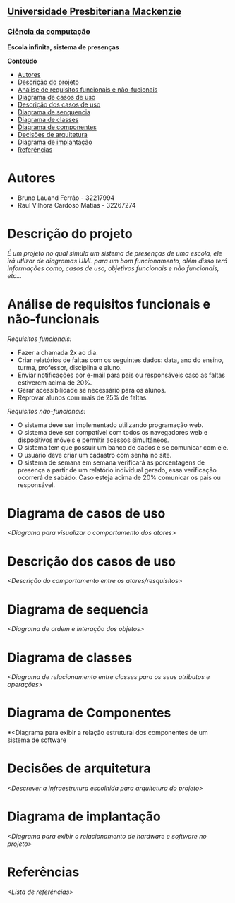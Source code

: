<h2><a href= "https://www.mackenzie.br">Universidade Presbiteriana Mackenzie</a></h2>
<h3><a href= "https://www.mackenzie.br/graduacao/sao-paulo-higienopolis/ciencia-da-computacao">Ciência da computação</a></h3>


**Escola infinita, sistema de presenças**

**Conteúdo**

- [Autores](#nome-alunos)
- [Descrição do projeto](#introdução-do-projeto)
- [Análise de requisitos funcionais e não-fucionais](#descrição-dos-requisitos)
- [Diagrama de casos de uso](#diagrama-de-comportamento-atores)
- [Descrição dos casos de uso](#descrição-das-funcões)
- [Diagrama de senquencia](#diagrama-de-ordem-interações)
- [Diagrama de classes](#diagrama-orientado-objetos)
- [Diagrama de componentes](#diagrama-estrutura-componente)
- [Decisões de arquitetura](#decisões-de-arquitetura)
- [Diagrama de implantação](#diagrama-de-hardware-software)
- [Referências](#referências)


# Autores

* Bruno Lauand Ferrão - 32217994
* Raul Vilhora Cardoso Matias - 32267274


# Descrição do projeto

*É um projeto no qual simula um sistema de presenças de uma escola, ele irá utlizar de diagramas UML para um bom funcionamento, além disso terá informações como, casos de uso, objetivos funcionais e não funcionais, etc...*

# Análise de requisitos funcionais e não-funcionais
*Requisitos funcionais:*

- Fazer a chamada 2x ao dia.
- Criar relatórios de faltas com os seguintes dados: data, ano do ensino, turma, professor, disciplina e aluno.
- Enviar notificações por e-mail para pais ou responsáveis caso as faltas estiverem acima de 20%.
- Gerar acessibilidade se necessário para os alunos.
- Reprovar alunos com mais de 25% de faltas.

*Requisitos não-funcionais:*

- O sistema deve ser implementado utilizando programação web.
- O sistema deve ser compatível com todos os navegadores web e dispositivos móveis e permitir acessos simultâneos.
- O sistema tem que possuir um banco de dados e se comunicar com ele.
- O usuário deve criar um cadastro com senha no site.
- O sistema de semana em semana verificará as porcentagens de presença a partir de um relatório individual gerado, essa verificação ocorrerá de sabádo. Caso esteja acima de 20% comunicar os pais ou responsável.

# Diagrama de casos de uso

*&lt;Diagrama para visualizar o comportamento dos atores&gt;*

# Descrição dos casos de uso

*&lt;Descrição do comportamento entre os atores/resquisitos&gt;*

# Diagrama de sequencia

*&lt;Diagrama de ordem e interação dos objetos&gt;*

# Diagrama de classes

*&lt;Diagrama de relacionamento entre classes para os seus atributos e operações&gt;*

# Diagrama de Componentes

*&lt;Diagrama para exibir a relação estrutural dos componentes de um sistema de software

# Decisões de arquitetura

*&lt;Descrever a infraestrutura escolhida para arquitetura do projeto&gt;*

# Diagrama de implantação

*&lt;Diagrama para exibir o relacionamento de hardware e software no projeto&gt;*

# Referências

*&lt;Lista de referências&gt;*
